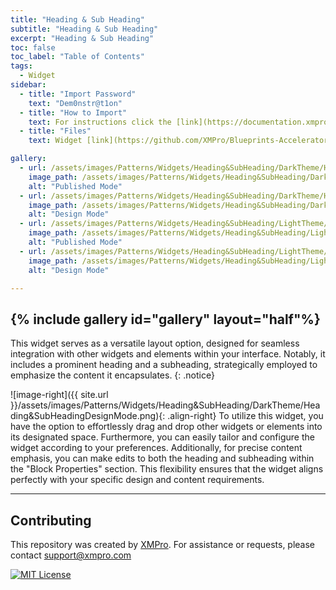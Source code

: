 ```yaml
---
title: "Heading & Sub Heading"
subtitle: "Heading & Sub Heading"
excerpt: "Heading & Sub Heading"
toc: false
toc_label: "Table of Contents"
tags:
  - Widget
sidebar:
  - title: "Import Password"
    text: "Dem0nstr@t1on"
  - title: "How to Import"
    text: For instructions click the [link](https://documentation.xmpro.com/how-tos/apps/manage-widgets#importing-widgets)
  - title: "Files"
    text: Widget [link](https://github.com/XMPro/Blueprints-Accelerators-Patterns/blob/master/Patterns/Widgets/Heading%20&%20Sub%20Heading.xwid)

gallery:
  - url: /assets/images/Patterns/Widgets/Heading&SubHeading/DarkTheme/Heading&SubHeadingPublishedMode.png
    image_path: /assets/images/Patterns/Widgets/Heading&SubHeading/DarkTheme/Heading&SubHeadingPublishedMode.png
    alt: "Published Mode"
  - url: /assets/images/Patterns/Widgets/Heading&SubHeading/DarkTheme/Heading&SubHeadingDesignMode.png
    image_path: /assets/images/Patterns/Widgets/Heading&SubHeading/DarkTheme/Heading&SubHeadingDesignMode.png
    alt: "Design Mode"
  - url: /assets/images/Patterns/Widgets/Heading&SubHeading/LightTheme/Heading&SubHeadingPublishedMode.png
    image_path: /assets/images/Patterns/Widgets/Heading&SubHeading/LightTheme/Heading&SubHeadingPublishedMode.png
    alt: "Published Mode"
  - url: /assets/images/Patterns/Widgets/Heading&SubHeading/LightTheme/Heading&SubHeadingDesignMode.png
    image_path: /assets/images/Patterns/Widgets/Heading&SubHeading/LightTheme/Heading&SubHeadingDesignMode.png
    alt: "Design Mode"

---
```

{% include gallery id="gallery" layout="half"%}
---
This widget serves as a versatile layout option, designed for seamless integration with other widgets and elements within your interface. Notably, it includes a prominent heading and a subheading, strategically employed to emphasize the content it encapsulates.
{: .notice}

![image-right]({{ site.url }}/assets/images/Patterns/Widgets/Heading&SubHeading/DarkTheme/Heading&SubHeadingDesignMode.png){: .align-right}
To utilize this widget, you have the option to effortlessly drag and drop other widgets or elements into its designated space. Furthermore, you can easily tailor and configure the widget according to your preferences. Additionally, for precise content emphasis, you can make edits to both the heading and subheading within the "Block Properties" section. This flexibility ensures that the widget aligns perfectly with your specific design and content requirements.
<hr />

## Contributing
This repository was created by <a href="https://xmpro.com/">XMPro</a>. 
For assistance or requests, please contact <a href="mailto:support@xmpro.com">support@xmpro.com</a>

[![MIT License](https://img.shields.io/badge/License-MIT-green.svg)](https://choosealicense.com/licenses/mit/)
